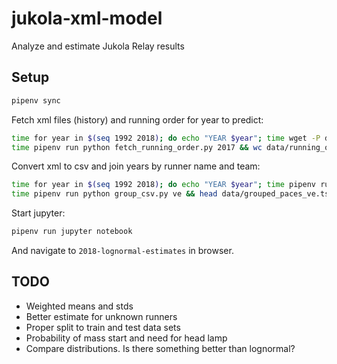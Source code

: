 # jukola-xml-model
Analyze and estimate Jukola Relay results

## Setup
```bash
pipenv sync
```

Fetch xml files (history) and running order for year to predict:

```bash
time for year in $(seq 1992 2018); do echo "YEAR $year"; time wget -P data https://results.jukola.com/tulokset/results_j${year}_ju.xml; done
time pipenv run python fetch_running_order.py 2017 && wc data/running_order_j2017_ju.tsv
```

Convert xml to csv and join years by runner name and team:

```bash
time for year in $(seq 1992 2018); do echo "YEAR $year"; time pipenv run python result_xml_to_csv.py $year ve && head data/results_with_dist_j${year}_ve.tsv; done
time pipenv run python group_csv.py ve && head data/grouped_paces_ve.tsv
```

Start jupyter:
```bash
pipenv run jupyter notebook
```

And navigate to `2018-lognormal-estimates` in browser.


## TODO

* Weighted means and stds
* Better estimate for unknown runners
* Proper split to train and test data sets
* Probability of mass start and need for head lamp
* Compare distributions. Is there something better than lognormal?